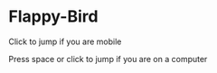 # Flappy-Bird

Click to jump if you are mobile 

Press space or click to jump if you are on a computer
